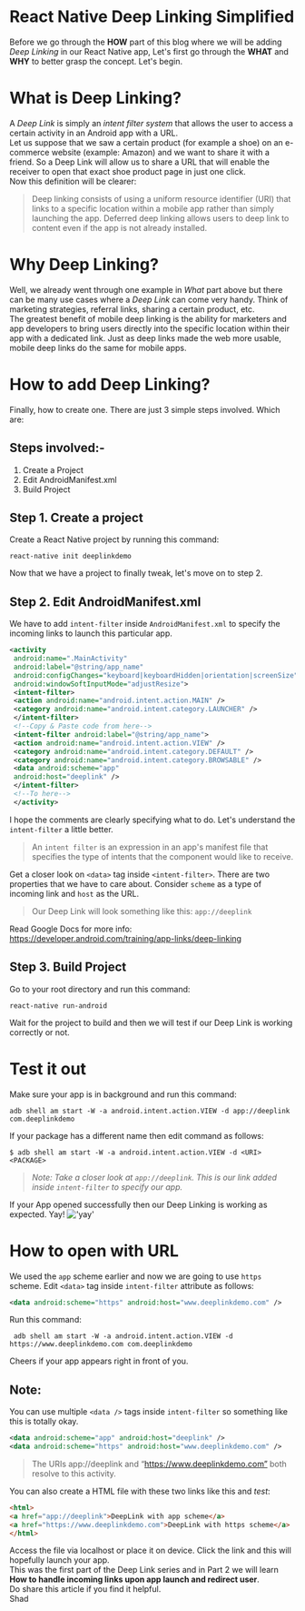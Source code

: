 # React Native Deep Linking Simplified
Before we go through the **HOW** part of this blog where we will be adding *Deep Linking* in our React Native app, Let's first go through the **WHAT** and **WHY** to better grasp the concept. Let's begin.
# What is Deep Linking?
A *Deep Link* is simply an *intent filter system* that allows the user to access a certain activity in an Android app with a URL.  
Let us suppose that we saw a certain product (for example a shoe) on an e-commerce website (example: Amazon) and we want to share it with a friend. So a Deep Link will allow us to share a URL that will enable the receiver to open that exact shoe product page in just one click.  
Now this definition will be clearer:
>Deep linking consists of using a uniform resource identifier (URI) that links to a specific location within a mobile app rather than simply launching the app. Deferred deep linking allows users to deep link to content even if the app is not already installed.

# Why Deep Linking?
Well, we already went through one example in *What* part above but there can be many use cases where a *Deep Link* can come very handy. Think of marketing strategies, referral links, sharing a certain product, etc.  
The greatest benefit of mobile deep linking is the ability for marketers and app developers to bring users directly into the specific location within their app with a dedicated link. Just as deep links made the web more usable, mobile deep links do the same for mobile apps.
# How to add Deep Linking?
Finally, how to create one. There are just 3 simple steps involved. Which are:
## Steps involved:-
1. Create a Project
2. Edit AndroidManifest.xml
3. Build Project

## Step 1. Create a project
Create a React Native project by running this command:
```shell
react-native init deeplinkdemo
```
Now that we have a project to finally tweak, let's move on to step 2.
## Step 2. Edit AndroidManifest.xml
We have to add `intent-filter` inside `AndroidManifest.xml` to specify the incoming links to launch this particular app. 
```xml
<activity
 android:name=".MainActivity"
 android:label="@string/app_name"
 android:configChanges="keyboard|keyboardHidden|orientation|screenSize"
 android:windowSoftInputMode="adjustResize">
 <intent-filter>
 <action android:name="android.intent.action.MAIN" />
 <category android:name="android.intent.category.LAUNCHER" />
 </intent-filter>
 <!--Copy & Paste code from here-->
 <intent-filter android:label="@string/app_name">
 <action android:name="android.intent.action.VIEW" />
 <category android:name="android.intent.category.DEFAULT" />
 <category android:name="android.intent.category.BROWSABLE" />
 <data android:scheme="app"
 android:host="deeplink" />
 </intent-filter>
 <!--To here-->
 </activity>
```
I hope the comments are clearly specifying what to do. Let's understand the `intent-filter` a little better. 
> An `intent filter` is an expression in an app's manifest file that specifies the type of intents that the component would like to receive.

Get a closer look on `<data>` tag inside `<intent-filter>`. There are two properties that we have to care about. 
Consider `scheme` as a type of incoming link and `host` as the URL. 
>Our Deep Link will look something like this: `app://deeplink`

Read Google Docs for more info: 
https://developer.android.com/training/app-links/deep-linking

## Step 3. Build Project
Go to your root directory and run this command:
```shell
react-native run-android
```
Wait for the project to build and then we will test if our Deep Link is working correctly or not.
# Test it out
Make sure your app is in background and run this command: 
```shell
adb shell am start -W -a android.intent.action.VIEW -d app://deeplink com.deeplinkdemo
```

If your package has a different name then edit command as follows:
```shell
$ adb shell am start -W -a android.intent.action.VIEW -d <URI> <PACKAGE>
```

>*Note: Take a closer look at `app://deeplink`. This is our link added inside `intent-filter` to specify our app.* 

If your App opened successfully then our Deep Linking is working as expected. Yay! 
!['yay'](https://media.giphy.com/media/hZj44bR9FVI3K/giphy.gif)

# How to open with URL
We used the `app` scheme earlier and now we are going to use `https` scheme. 
Edit `<data>` tag inside `intent-filter` attribute as follows:
```xml
<data android:scheme="https" android:host="www.deeplinkdemo.com" />
```
Run this command:
```shell
 adb shell am start -W -a android.intent.action.VIEW -d https://www.deeplinkdemo.com com.deeplinkdemo
```
Cheers if your app appears right in front of you.

## Note:
You can use multiple `<data />` tags inside `intent-filter` so something like this is totally okay.
```xml
<data android:scheme="app" android:host="deeplink" />
<data android:scheme="https" android:host="www.deeplinkdemo.com" />
```
>The URIs app://deeplink and “https://www.deeplinkdemo.com” both resolve to this activity.

You can also create a HTML file with these two links like this and *test*:
```html
<html>
<a href="app://deeplink">DeepLink with app scheme</a>
<a href="https://www.deeplinkdemo.com">DeepLink with https scheme</a>
</html>
```
Access the file via localhost or place it on device. Click the link and this will hopefully launch your app.  
This was the first part of the Deep Link series and in Part 2 we will learn **How to handle incoming links upon app launch and redirect user**.  
Do share this article if you find it helpful.  
Shad